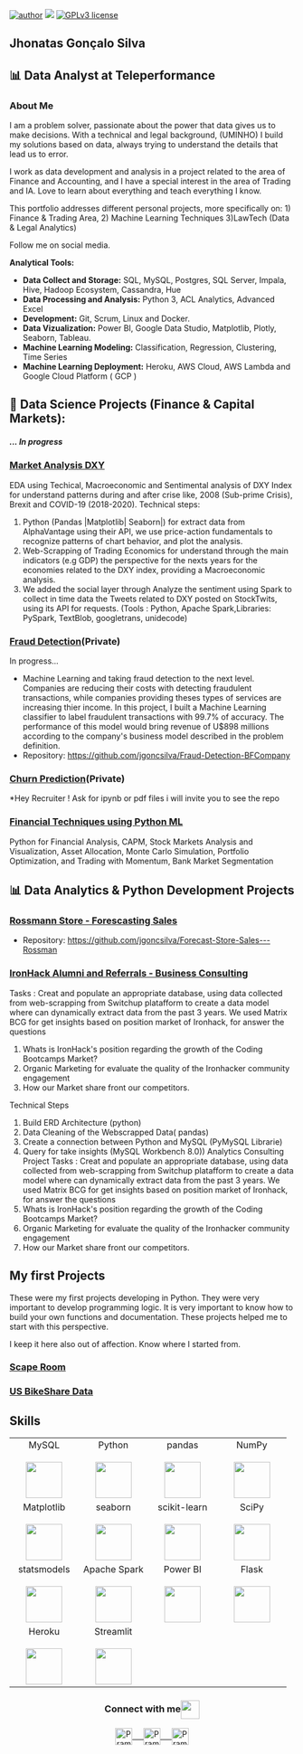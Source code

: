 

[![author](https://img.shields.io/badge/badge/author-jhonatasgts-blue.svg)](https://www.linkedin.com/in/jhonatas-gts-en//) [![](https://img.shields.io/badge/python-3.7+-blue.svg)](https://www.python.org/downloads/release/python-365/) [![GPLv3 license](https://img.shields.io/badge/License-GPLv3-blue.svg)](http://perso.crans.org/besson/LICENSE.html) 




## Jhonatas Gonçalo Silva 

## :bar_chart:   Data Analyst at Teleperformance 



### About Me
I am a problem solver, passionate about the power that data gives us to make decisions. With a technical and legal background, (UMINHO) I build my solutions based on data, always trying to understand the details that lead us to error.

I work as data development and analysis in a project related to the area of ​​Finance and Accounting, and I have a special interest in the area of ​​Trading and IA. Love to learn about everything and teach everything I know.

This portfolio addresses different personal projects, more specifically on: 1) Finance & Trading Area, 2) Machine Learning Techniques 3)LawTech (Data & Legal Analytics)

Follow me on social media.

**Analytical Tools:**

* **Data Collect and Storage:** SQL, MySQL, Postgres, SQL Server, Impala, Hive, Hadoop Ecosystem, Cassandra, Hue
* **Data Processing and Analysis:** Python 3, ACL Analytics, Advanced Excel
* **Development:** Git, Scrum, Linux and Docker.
* **Data Vizualization:** Power BI, Google Data Studio, Matplotlib, Plotly, Seaborn, Tableau.
* **Machine Learning Modeling:** Classification, Regression, Clustering, Time Series 
* **Machine Learning Deployment:** Heroku, AWS Cloud, AWS Lambda and Google Cloud Platform ( GCP )
    



## :crystal_ball: Data Science Projects (Finance & Capital Markets):
##### ... In progress


### [Market Analysis DXY](https://github.com/jgoncsilva/Market-Analysis---DXY)
  EDA using Techical, Macroeconomic and Sentimental analysis of DXY Index for understand patterns during and after crise like, 2008 (Sub-prime Crisis), Brexit and COVID-19 (2018-2020).
Technical steps:
1) Python (Pandas |Matplotlib| Seaborn|) for extract data from AlphaVantage using their API, we use price-action fundamentals to recognize patterns of chart behavior, and plot the analysis.
2) Web-Scrapping of Trading Economics for understand through the main indicators (e.g GDP) the perspective for the nexts years for the economies related to the DXY index, providing a Macroeconomic analysis.
3) We added the social layer through Analyze the sentiment using Spark to collect in time data the Tweets related to DXY posted on StockTwits, using its API for requests. (Tools : Python, Apache Spark,Libraries: PySpark, TextBlob, googletrans, unidecode)

### [Fraud Detection](https://github.com/jgoncsilva/Fraud-Detection-BFCompany)(Private)
In progress...
  * Machine Learning and taking fraud detection to the next level. Companies are reducing their costs with detecting fraudulent transactions, while companies providing theses types of services are increasing thier income.
In this project, I built a Machine Learning classifier to label fraudulent transactions with 99.7% of accuracy.
The performance of this model would bring revenue of U$898 millions according to the company's business model described in the problem definition.
  * Repository: https://github.com/jgoncsilva/Fraud-Detection-BFCompany

  
### [Churn Prediction](https://github.com/jgoncsilva/Churn-Prediction)(Private)
*Hey Recruiter ! Ask for ipynb or pdf files i will invite you to see the repo

### [Financial Techniques using Python ML](https://github.com/jgoncsilva/Python-ML-for-Finance)
Python for Financial Analysis, CAPM, Stock Markets Analysis and Visualization, Asset Allocation, Monte Carlo Simulation, Portfolio Optimization, and Trading with Momentum, Bank Market Segmentation
 
## :bar_chart: Data Analytics & Python Development Projects

### [Rossmann Store - Forescasting Sales](https://github.com/jgoncsilva/Forecast-Store-Sales---Rossman)

  * Repository: https://github.com/jgoncsilva/Forecast-Store-Sales---Rossman

### [IronHack Alumni and Referrals - Business Consulting](https://github.com/jgoncsilva/Data-Engineering---IronHack--W2)
Tasks : Creat and populate an appropriate database, using data collected from web-scrapping from Switchup platafform to create a data model where can dynamically extract data from the past 3 years.
We used Matrix BCG for get insights based on position market of Ironhack, for answer the questions
1) Whats is IronHack's position regarding the growth of the Coding Bootcamps Market?
2) Organic Marketing for evaluate the quality of the Ironhacker community engagement
3) How our Market share front our competitors.

Technical Steps
1) Build ERD Architecture (python)
2) Data Cleaning of the Webscrapped Data( pandas)
3) Create a connection between Python and MySQL (PyMySQL Librarie)
4) Query for take insights (MySQL Workbench 8.0)) 
Analytics Consulting Project
Tasks : Creat and populate an appropriate database, using data collected from web-scrapping from Switchup platafform to create a data model where can dynamically extract data from the past 3 years.
We used Matrix BCG for get insights based on position market of Ironhack, for answer the questions
1) Whats is IronHack's position regarding the growth of the Coding Bootcamps Market?
2) Organic Marketing for evaluate the quality of the Ironhacker community engagement
3) How our Market share front our competitors.


## My first Projects 

These were my first projects developing in Python. They were very important to develop programming logic.
It is very important to know how to build your own functions and documentation. These projects helped me to start with this perspective.

I keep it here also out of affection. Know where I started from.
### [Scape Room](https://github.com/jgoncsilva/Scape-Room-Game)

### [US BikeShare Data](https://github.com/jgoncsilva/Udacity---Programming-for-Data-Science-With-Python/blob/master/2ND%20-%20PROJECT%20(Python)/Project/US_Bikeshare_JGSVersion.py)
## Skills

<table>
  <tbody>
    <tr valign="top">
      <td width="25%" align="center">
        <span>MySQL</span><br><br>
        <img height="64px" src="https://cdn.svgporn.com/logos/mysql.svg">
      </td>
      <td width="25%" align="center">
        <span>Python</span><br><br>
        <img height="64px" src="https://cdn.svgporn.com/logos/python.svg">
      </td>
      <td width="25%" align="center">
        <span>pandas</span><br><br>
        <img height="64px" src="https://pandas.pydata.org/static/img/pandas.svg">
      </td>
      <td width="25%" align="center">
        <span>NumPy</span><br><br>
        <img height="64px" src="https://numpy.org/images/logos/numpy.svg">
      </td>
    </tr>
    <tr valign="top">
      <td width="25%" align="center">
        <span>Matplotlib</span><br><br>
        <img height="64px" src="https://matplotlib.org/_images/sphx_glr_logos2_001.png">
      </td>
      <td width="25%" align="center">
        <span>seaborn</span><br><br>
        <img height="64px" src="https://seaborn.pydata.org/_static/logo-wide-lightbg.svg">
      </td>
      <td width="25%" align="center">
        <span>scikit-learn</span><br><br>
        <img height="64px" src="https://scikit-learn.org/stable/_images/scikit-learn-logo-notext.png">
      </td>
      <td width="25%" align="center">
        <span>SciPy</span><br><br>
        <img height="64px" src="https://bids.berkeley.edu/sites/default/files/styles/450x254/public/projects/scipy_logo_450x254.png?itok=kcdZBxrP">
      </td>
    <tr valign="top">
      <td width="25%" align="center">
        <span>statsmodels</span><br><br>
        <img height="64px" src="https://www.statsmodels.org/stable/_images/statsmodels-logo-v2.svg">
      </td>
      <td width="25%" align="center">
        <span>Apache Spark</span><br><br>
        <img height="64px" src="https://spark.apache.org/images/spark-logo-trademark.png">
      </td>
      <td width="25%" align="center">
        <span>Power BI</span><br><br>
        <img height="64px" src="https://uploaddeimagens.com.br/images/002/851/738/full/powerbi_logo.png?1598489763">
      </td>
      <td width="25%" align="center">
        <span>Flask</span><br><br>
        <img height="64px" src="https://flask.palletsprojects.com/en/1.1.x/_images/flask-logo.png">
      </td>
    </tr>
    <tr valign="top">
      <td width="25%" align="center">
        <span>Heroku</span><br><br>
        <img height="64px" src="https://blog.4linux.com.br/wp-content/uploads/2018/01/Heroku.png">
      </td>
      <td width="25%" align="center">
        <span>Streamlit</span><br><br>
        <img height="64px" src="https://assets.website-files.com/5dc3b47ddc6c0c2a1af74ad0/5e18182ad27bcfbb9dff263a_RGB_Logo_Horizontal_Color_Light_Bg-p-1080.png">
      </td>
    </tr>
  </tbody>
</table>


<p align="center">

<div align="center">
  <h3 align="center">Connect with me<img align="center" src="https://github.com/rajput2107/rajput2107/blob/master/Assets/Handshake.gif" height="33px" /></h3> 
</div>
<p align="center">
 <a href="https://www.linkedin.com/in/jhonatas-gts-en/" target="blank">
  <img align="center" alt="Pramod's LinkedIn" width="30px" src="https://www.vectorlogo.zone/logos/linkedin/linkedin-icon.svg" /> &nbsp; &nbsp;
 </a>
 <a href="https://www.instagram.com/jhonatasgts/"
  target="blank">
  <img align="center" alt="Pramod's Instagram" width="30px" src="https://www.vectorlogo.zone/logos/instagram/instagram-icon.svg" /> &nbsp; &nbsp;
 </a>
 <a href="https://medium.com/@jgoncsilva" target="blank">
  <img align="center" alt="Pramod's Twitter" width="30px" src="https://www.vectorlogo.zone/logos/medium/medium-tile.svg" />
 </a> 
  <br/>
  <br/>


